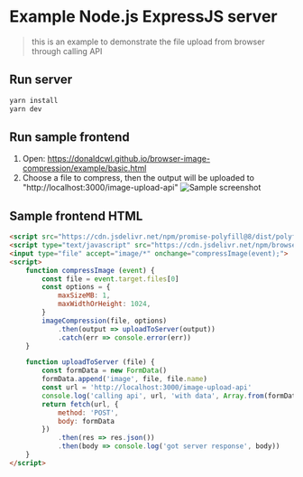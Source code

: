 # Example Node.js ExpressJS server
> this is an example to demonstrate the file upload from browser through calling API

## Run server
```bash
yarn install
yarn dev
```

## Run sample frontend
1. Open: https://donaldcwl.github.io/browser-image-compression/example/basic.html
2. Choose a file to compress, then the output will be uploaded to "http://localhost:3000/image-upload-api"
![Sample screenshot](./screenshot.png)

## Sample frontend HTML
```html
<script src="https://cdn.jsdelivr.net/npm/promise-polyfill@8/dist/polyfill.min.js"></script>
<script type="text/javascript" src="https://cdn.jsdelivr.net/npm/browser-image-compression@2.0.2/dist/browser-image-compression.js"></script>
<input type="file" accept="image/*" onchange="compressImage(event);">
<script>
    function compressImage (event) {
        const file = event.target.files[0]
        const options = {
            maxSizeMB: 1,
            maxWidthOrHeight: 1024,
        }
        imageCompression(file, options)
            .then(output => uploadToServer(output))
            .catch(err => console.error(err))
    }

    function uploadToServer (file) {
        const formData = new FormData()
        formData.append('image', file, file.name)
        const url = 'http://localhost:3000/image-upload-api'
        console.log('calling api', url, 'with data', Array.from(formData.entries())[0])
        return fetch(url, {
            method: 'POST',
            body: formData
        })
            .then(res => res.json())
            .then(body => console.log('got server response', body))
    }
</script>
```